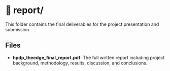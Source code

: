 # 📁 report/

This folder contains the final deliverables for the project presentation and submission.

## Files
- **hpdp_theedge_final_report.pdf**: The full written report including project background, methodology, results, discussion, and conclusions.

